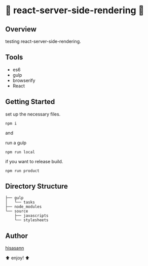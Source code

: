 :lipstick: react-server-side-rendering :lipstick:
===============

## Overview

testing react-server-side-rendering.

## Tools

* es6
* gulp
* browserify
* React

## Getting Started

set up the necessary files.

    npm i

and

run a gulp

    npm run local

if you want to release build.

    npm run product

## Directory Structure

    ├── gulp
    │   └── tasks
    ├── node_modules
    └── source
        ├── javascripts
        └── stylesheets

## Author

[hisasann](https://github.com/hisasann)

:arrow_up: enjoy! :arrow_up:
